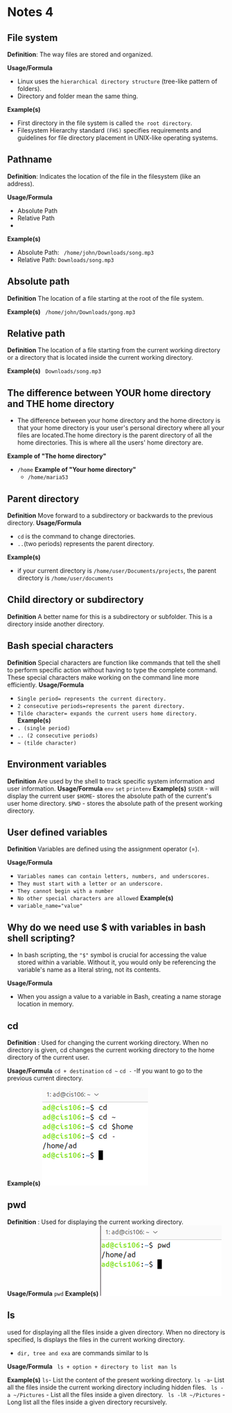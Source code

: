 # Notes 4

## File system
**Definition**:
The way files are stored and organized.

**Usage/Formula**
* Linux uses the `hierarchical directory structure` (tree-like pattern of folders).
* Directory and folder mean the same thing. 
  
**Example(s)**
* First directory in the file system is called `the root directory`.
* Filesystem Hierarchy standard `(FHS)` specifies requirements and guidelines for file directory placement in UNIX-like operating systems.

## Pathname
**Definition**:
Indicates the location of the file in the filesystem (like an address).

**Usage/Formula**
* Absolute Path 
* Relative Path 
* 
**Example(s)**
* Absolute Path: ` /home/john/Downloads/song.mp3`
* Relative Path: `Downloads/song.mp3`

## Absolute path
**Definition**
The location of a file starting at the root of the file system.

**Example(s)**
` /home/john/Downloads/gong.mp3` 

## Relative path
**Definition**
The location of a file starting from the current working directory or a directory  that is located inside the current working directory.

**Example(s)**
` Downloads/song.mp3`

## The difference between YOUR home directory and THE home directory

* The difference between your home directory and the home directory is that your home directory is your user's personal directory where all your files are located.The home directory is the parent directory of all the home directories. This is where all the users' home directory are. 
  
**Example of "The home directory"**
* `/home`
**Example of "Your home directory"** 
  * `/home/maria53`

## Parent directory
**Definition**
Move forward to a subdirectory or backwards to the previous directory.
**Usage/Formula**
* `cd` is the command to change directories.
* `..`(two periods) represents the parent directory. 
  
**Example(s)**
* if your current directory is `/home/user/Documents/projects`, the parent directory is `/home/user/documents`

## Child directory or subdirectory
**Definition**
A better name for this is a subdirectory or subfolder. This is a directory inside another directory. 

## Bash special characters
**Definition**
Special characters are function like commands that tell the shell to perform specific action without having to type the complete command. These special characters make working on the command line more efficiently.
**Usage/Formula**
* `Single period= represents the current directory.`
* `2 consecutive periods=represents the parent directory.`
* `Tilde character= expands the current users home directory. `
**Example(s)**
* `. (single period)`
* `.. (2 consecutive periods)`
* `~ (tilde character)`

## Environment variables
**Definition**
Are used by the shell to track specific system information and user information. 
**Usage/Formula**
`env` `set` `printenv` 
**Example(s)**
`$USER` - will display the current user 
`$HOME`- stores the absolute path of the current's user home directory.
`$PWD` - stores the absolute path of the present working directory.
## User defined variables
**Definition**
Variables are defined using the assignment operator (=).

**Usage/Formula**
* `Variables names can contain letters, numbers, and underscores.`
* `They must start with a letter or an underscore.`
* `They cannot begin with a number`
* `No other special characters are allowed`
**Example(s)**
* `variable_name="value"`

## Why do we need use $ with variables in bash shell scripting?
* In bash scripting, the `"$"` symbol is crucial for accessing the value stored within a variable. Without it, you would only be referencing the variable's name as a literal string, not its contents. 

**Usage/Formula**
* When you assign a value to a variable in Bash, creating a name storage location in memory. 

## cd
**Definition** : Used for changing the current working directory. When no directory is given, cd changes the current working directory to the home directory of the current user.

**Usage/Formula**
`cd + destination`
`cd ~`
`cd -` -If you want to go to the previous current directory. 

**Example(s)**
![cd command](cdcommand.png)

## pwd
**Definition** : Used for displaying the current working directory.
**Usage/Formula**
`pwd`
**Example(s)**
![pwd command](pwdcommand.png)

## ls
used for displaying all the files inside a given directory. When no directory is specified, ls displays the files in the current working directory.
* `dir, tree and exa` are commands similar to ls

**Usage/Formula**
` ls + option + directory to list`
` man ls`

**Example(s)**
`ls`- List the content of the present working directory.
`ls -a`- List all the files inside the current working directory including hidden files.
` ls -a ~/Pictures` - List all the files inside a given directory.
` ls -lR ~/Pictures` - Long list all the files inside a given directory recursively. 

